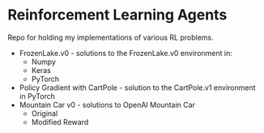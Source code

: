 # Reinforcement Learning Agents
Repo for holding my implementations of various RL problems.

 - FrozenLake.v0 - solutions to the FrozenLake.v0 environment in:
	 - Numpy
	 - Keras
	 - PyTorch
 - Policy Gradient with CartPole - solution to the CartPole.v1 environment in PyTorch
 - Mountain Car v0 - solutions to OpenAI Mountain Car
	- Original
	- Modified Reward